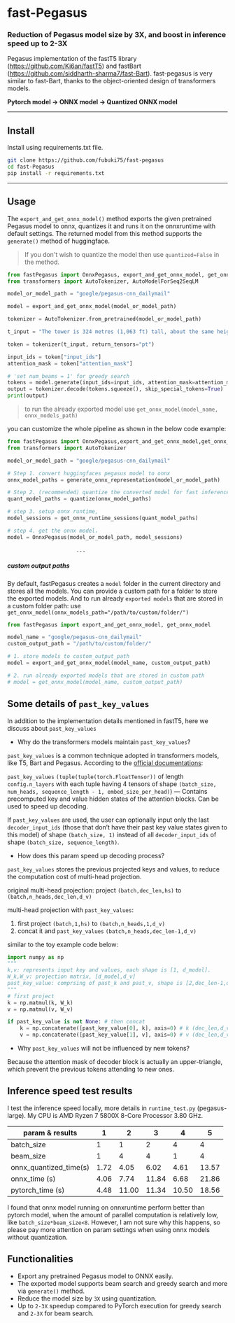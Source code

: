 # fast-Pegasus

### Reduction of Pegasus model size by 3X, and boost in inference speed up to 2-3X
  Pegasus implementation of the fastT5 library (https://github.com/Ki6an/fastT5) and fastBart (https://github.com/siddharth-sharma7/fast-Bart). 
  fast-pegasus is very similar to fast-Bart, thanks to the object-oriented design of transformers models.
  
  **Pytorch model -> ONNX model -> Quantized ONNX model**

---
## Install

Install using requirements.txt file.

```bash
git clone https://github.com/fubuki75/fast-pegasus
cd fast-Pegasus
pip install -r requirements.txt
```
---
## Usage

The `export_and_get_onnx_model()` method exports the given pretrained Pegasus model to onnx, quantizes it and runs it on the onnxruntime with default settings. The returned model from this method supports the `generate()` method of huggingface.

> If you don't wish to quantize the model then use `quantized=False` in the method.

```python
from fastPegasus import OnnxPegasus, export_and_get_onnx_model, get_onnx_model
from transformers import AutoTokenizer, AutoModelForSeq2SeqLM

model_or_model_path = "google/pegasus-cnn_dailymail"

model = export_and_get_onnx_model(model_or_model_path)

tokenizer = AutoTokenizer.from_pretrained(model_or_model_path)

t_input = "The tower is 324 metres (1,063 ft) tall, about the same height as an 81-storey building, and the tallest..."

token = tokenizer(t_input, return_tensors="pt")

input_ids = token["input_ids"]
attention_mask = token["attention_mask"]

# 'set num_beams = 1' for greedy search
tokens = model.generate(input_ids=input_ids, attention_mask=attention_mask, num_beams=2)
output = tokenizer.decode(tokens.squeeze(), skip_special_tokens=True)
print(output)
```

> to run the already exported model use `get_onnx_model(model_name, onnx_models_path)`

you can customize the whole pipeline as shown in the below code example:

```python
from fastPegasus import OnnxPegasus,export_and_get_onnx_model,get_onnx_model,get_onnx_runtime_sessions,generate_onnx_representation,quantize
from transformers import AutoTokenizer

model_or_model_path = "google/pegasus-cnn_dailymail"

# Step 1. convert huggingfaces pegasus model to onnx
onnx_model_paths = generate_onnx_representation(model_or_model_path)

# Step 2. (recommended) quantize the converted model for fast inference and to reduce model size.
quant_model_paths = quantize(onnx_model_paths)

# step 3. setup onnx runtime,
model_sessions = get_onnx_runtime_sessions(quant_model_paths)

# step 4. get the onnx model，
model = OnnxPegasus(model_or_model_path, model_sessions)

                      ...
```
##### custom output paths 
By default, fastPegasus creates a `model` folder in the current directory and stores all the models. You can provide a custom path for a folder to store the exported models. And to run already `exported models` that are stored in a custom folder path: use `get_onnx_model(onnx_models_path="/path/to/custom/folder/")`

```python
from fastPegasus import export_and_get_onnx_model, get_onnx_model

model_name = "google/pegasus-cnn_dailymail"
custom_output_path = "/path/to/custom/folder/"

# 1. store models to custom_output_path
model = export_and_get_onnx_model(model_name, custom_output_path)

# 2. run already exported models that are stored in custom path
# model = get_onnx_model(model_name, custom_output_path)
```
## Some details of `past_key_values`
In addition to the implementation details mentioned in fastT5, here we discuss about `past_key_values`
* Why do the transformers models maintain `past_key_values`? 

`past_key_values` is a common technique adopted in transformers models, like T5, Bart and Pegasus. According to the [official documentations](https://huggingface.co/docs/transformers/main/en/model_doc/t5#transformers.T5ForConditionalGeneration.forward.past_key_values):

`past_key_values` `(tuple(tuple(torch.FloatTensor))` of length `config.n_layers` with each tuple having 4 tensors of shape `(batch_size, num_heads, sequence_length - 1, embed_size_per_head)`) — Contains precomputed key and value hidden states of the attention blocks. Can be used to speed up decoding.

If `past_key_values` are used, the user can optionally input only the last `decoder_input_ids` (those that don’t have their past key value states given to this model) of shape `(batch_size, 1)` instead of all `decoder_input_ids` of shape `(batch_size, sequence_length)`.

* How does this param speed up decoding process?

`past_key_values` stores the previous projected keys and values, to reduce the computation cost of multi-head projection.
 
original multi-head projection: project `(batch,dec_len,hs)` to `(batch,n_heads,dec_len,d_v)`

multi-head projection with `past_key_values`: 
1. first project `(batch,1,hs)` to `(batch,n_heads,1,d_v)`
2. concat it and `past_key_values` `(batch,n_heads,dec_len-1,d_v)`

similar to the toy example code below: 
```python
import numpy as np
"""
k,v: represents input key and values, each shape is [1, d_model].
W_k,W_v: projection matrix, [d_model,d_v]
past_key_value: comprsing of past_k and past_v, shape is [2,dec_len-1,d_v]
"""
# first project
k = np.matmul(k, W_k)
v = np.matmul(v, W_v)

if past_key_value is not None: # then concat
    k = np.concatenate([past_key_value[0], k], axis=0) # k (dec_len,d_v)
    v = np.concatenate([past_key_value[1], v], axis=0) # v (dec_len,d_v)
```
* Why `past_key_values` will not be influenced by new tokens?

Because the attention mask of decoder block is actually an upper-triangle, which prevent the previous tokens attending to new ones.

## Inference speed test results
I test the inference speed locally, more details in `runtime_test.py` (pegasus-large). My CPU is AMD Ryzen 7 5800X 8-Core Processor 3.80 GHz.

| param & results           | 1 | 2 | 3     | 4 | 5 |
|---------------------------| --- | --- |-------| --- | --- |
| batch_size                | 1 | 1 | 2     | 4 | 4 |
| beam_size                 | 1 | 4| 4     |1|4|
| onnx_quantized_time(s)    |1.72|4.05| 6.02  |4.61|13.57|
| onnx_time           (s)   |4.06|7.74| 11.84 |6.68|21.86|
| pytorch_time          (s) |4.48|11.00| 11.34 |10.50|18.56|

I found that onnx model running on onnxruntime perform better than pytorch model, when the amount of parallel computation
is relatively low, like `batch_size*beam_size<8`. However, I am not sure why this happens, so please pay more attention on
param settings when using onnx models without quantization.

## Functionalities

- Export any pretrained Pegasus model to ONNX easily.
- The exported model supports beam search and greedy search and more via `generate()` method.
- Reduce the model size by `3X` using quantization.
- Up to `2-3X` speedup compared to PyTorch execution for greedy search and `2-3X` for beam search.

